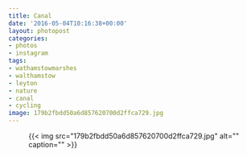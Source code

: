 ```yaml
---
title: Canal
date: '2016-05-04T10:16:38+00:00'
layout: photopost
categories:
- photos
- instagram
tags:
- wathamstowmarshes
- walthamstow
- leyton
- nature
- canal
- cycling
image: 179b2fbdd50a6d857620700d2ffca729.jpg
---
```


<figure class="photo photo--square">
  {{< img src="179b2fbdd50a6d857620700d2ffca729.jpg" alt="" caption="" >}}

</figure>




